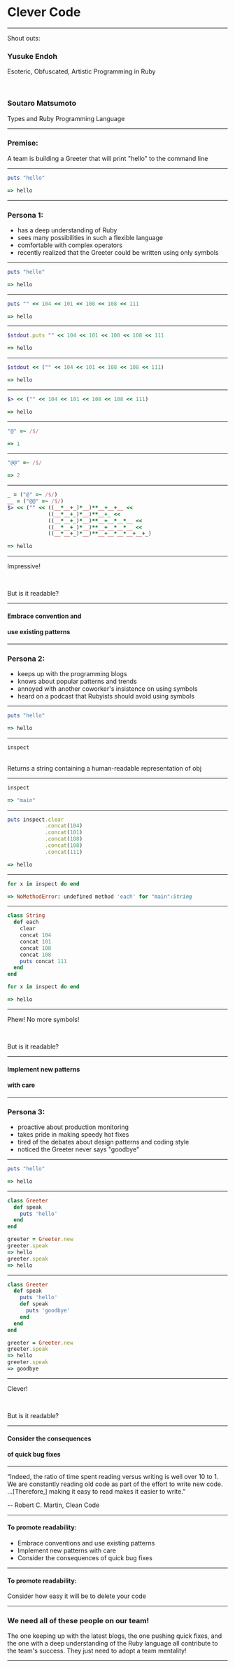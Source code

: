 <span class="menu-title" style="display: none">Title</span>

# Clever Code

---
<span class="menu-title" style="display: none">Introduction 1</span>

Shout outs:
<br>

### Yusuke Endoh
Esoteric, Obfuscated, Artistic Programming in Ruby

<br>

### Soutaro Matsumoto
Types and Ruby Programming Language

---
<span class="menu-title" style="display: none">Introduction 2</span>

### Premise:
A team is building a Greeter that will print "hello" to the command line

---
<span class="menu-title" style="display: none">Introduction 3</span>

```ruby
puts "hello"

=> hello
```

---
<span class="menu-title" style="display: none">Persona 1</span>

### Persona 1:

* has a deep understanding of Ruby
* sees many possibilities in such a flexible language
* comfortable with complex operators
* recently realized that the Greeter could be written using only symbols 

---
<span class="menu-title" style="display: none">Symbols 1</span>

```ruby
puts "hello"

=> hello
```

---
<span class="menu-title" style="display: none">Symbols 2</span>

```ruby
puts "" << 104 << 101 << 108 << 108 << 111

=> hello
```

---
<span class="menu-title" style="display: none">Symbols 3</span>

```ruby
$stdout.puts "" << 104 << 101 << 108 << 108 << 111

=> hello
```

---
<span class="menu-title" style="display: none">Symbols 4</span>

```ruby
$stdout << ("" << 104 << 101 << 108 << 108 << 111)

=> hello
```

---
<span class="menu-title" style="display: none">Symbols 5</span>

```ruby
$> << ("" << 104 << 101 << 108 << 108 << 111)

=> hello
```

---
<span class="menu-title" style="display: none">Symbols 6</span>

```ruby
"@" =~ /$/

=> 1
```

---
<span class="menu-title" style="display: none">Symbols 7</span>

```ruby
"@@" =~ /$/

=> 2
```

---
<span class="menu-title" style="display: none">Symbols 8</span>

```ruby
_ = ("@" =~ /$/)
__ = ("@@" =~ /$/)
$> << ("" << ((__*__+_)*__)**__+__+__ <<
             ((__*__+_)*__)**__+_ <<
             ((__*__+_)*__)**__+__*__*__ <<
             ((__*__+_)*__)**__+__*__*__ <<
             ((__*__+_)*__)**__+__*__*__+__+_)

=> hello
```

---
<span class="menu-title" style="display: none">Readable?</span>

Impressive!

<br> 

But is it readable?

---
<span class="menu-title" style="display: none">Readability Over Tricks</span>

#### Embrace convention and
#### use existing patterns

---
<span class="menu-title" style="display: none">Persona 2</span>

### Persona 2:

* keeps up with the programming blogs
* knows about popular patterns and trends
* annoyed with another coworker's insistence on using symbols 
* heard on a podcast that Rubyists should avoid using symbols

---
<span class="menu-title" style="display: none">No Symbols 1</span>

```ruby
puts "hello"

=> hello
```

---
<span class="menu-title" style="display: none">No Symbols 2</span>

```ruby
inspect
```

<br>
Returns a string containing a human-readable representation of obj

---
<span class="menu-title" style="display: none">No Symbols 3</span>

```ruby
inspect

=> "main"
```

---
<span class="menu-title" style="display: none">No Symbols 4</span>

```ruby
puts inspect.clear
            .concat(104)
            .concat(101)
            .concat(108)
            .concat(108)
            .concat(111)

=> hello
```

---
<span class="menu-title" style="display: none">No Symbols 5</span>

```ruby
for x in inspect do end

=> NoMethodError: undefined method 'each' for "main":String
```

---
<span class="menu-title" style="display: none">No Symbols 6</span>

```ruby
class String
  def each
    clear
    concat 104
    concat 101
    concat 108
    concat 108
    puts concat 111
  end
end

for x in inspect do end

=> hello
```

---
<span class="menu-title" style="display: none">Readable?</span>

Phew! No more symbols!

<br>

But is it readable?

---
<span class="menu-title" style="display: none">Readability Over Trends</span>

#### Implement new patterns
#### with care

---
<span class="menu-title" style="display: none">Persona 3</span>

### Persona 3:

* proactive about production monitoring
* takes pride in making speedy hot fixes
* tired of the debates about design patterns and coding style 
* noticed the Greeter never says "goodbye"

---
<span class="menu-title" style="display: none">Hello, Goodbye 1</span>

```ruby
puts "hello"

=> hello
```

---
<span class="menu-title" style="display: none">Hello, Goodbye 2</span>


```ruby
class Greeter
  def speak
    puts 'hello'
  end
end

greeter = Greeter.new
greeter.speak
=> hello
greeter.speak
=> hello
```

---
<span class="menu-title" style="display: none">Hello, Goodbye 3</span>

```ruby
class Greeter
  def speak
    puts 'hello'
    def speak
      puts 'goodbye'
    end
  end
end

greeter = Greeter.new
greeter.speak
=> hello
greeter.speak
=> goodbye
```

---
<span class="menu-title" style="display: none">Readable?</span>

Clever!

<br>

But is it readable? 

---
<span class="menu-title" style="display: none">Readability Over Quick Fixes</span>

#### Consider the consequences
#### of quick bug fixes

---
<span class="menu-title" style="display: none">Wise Words</span>

“Indeed, the ratio of time spent reading versus writing is well over 10 to 1. We are constantly reading old code as part of the effort to write new code. ...[Therefore,] making it easy to read makes it easier to write.”

--  Robert C. Martin, Clean Code

---
<span class="menu-title" style="display: none">Summary</span>

#### To promote readability:

* Embrace conventions and use existing patterns
* Implement new patterns with care
* Consider the consequences of quick bug fixes

---
<span class="menu-title" style="display: none">Deletable?</span>

#### To promote readability:

Consider how easy it will be to delete your code    

---
<span class="menu-title" style="display: none">Conclusion</span>

### We need all of these people on our team!

The one keeping up with the latest blogs, the one pushing quick fixes, and the 
one with a deep understanding of the Ruby language all contribute to the team's 
success. They just need to adopt a team mentality!

---
